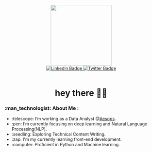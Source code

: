 <div id="header" align="center">
  <img src="https://media.giphy.com/media/3oKIPEqDGUULpEU0aQ/giphy.gif" width="200"/>
  <div id="badges">
    <a href="linkedin.com/in/marvin-mambo-539064236">
      <img src="https://img.shields.io/badge/LinkedIn-blue?style=for-the-badge&logo=linkedin&logoColor=white" alt="LinkedIn Badge"/>
    </a>
    <a href="https://twitter.com/simbah__">
      <img src="https://img.shields.io/badge/Twitter-blue?style=for-the-badge&logo=twitter&logoColor=white" alt="Twitter Badge"/>
    </a>
  </div>
</div>
<br>
<div align="center">
  <h1>hey there 👋🏿 <https://"media.giphy.com/media/3oKIPEqDGUULpEU0aQ/giphy.gif" width="30px"/></h1>
</div>
<div align="left">
  <h3>:man_technologist: About Me :</h3>
  <ul>
    <li>:telescope: I’m working as a Data Analyst @<a href=http://https://aesops.co.ke>Aesops</a>.</li>
    <li>:pen: I’m currently focusing on deep learning and Natural Language Processing(NLP).</li>
    <li>:seedling: Exploring Technical Content Writing.</li>
    <li>:zap: I'm my currently learning front-end development.</li>
    <li>:computer: Proficient in Python and Machine learning.</li>
  </ul>
</div>
